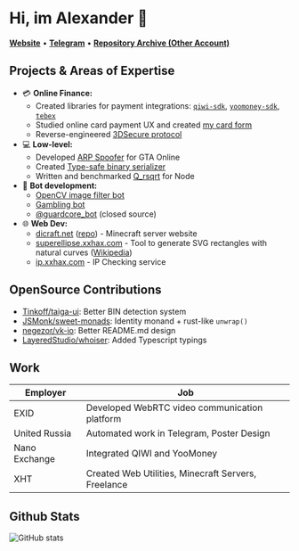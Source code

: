 # Hi, im Alexander 👋

[**Website**](https://alexxgrib.me) &bull; [**Telegram**](https://t.me/AlexXanderGrib) &bull; [**Repository Archive (Other Account)**](https://github.com/alexxgrib)

## Projects & Areas of Expertise

- 💳 **Online Finance:**
  - Created libraries for payment integrations: [`qiwi-sdk`](https://github.com/AlexXanderGrib/node-qiwi-sdk),
    [`yoomoney-sdk`](https://github.com/AlexXanderGrib/yoomoney-sdk), [`tebex`](https://github.com/AlexXanderGrib/tebex)
  - Studied online card payment UX and created [my card form](https://github.com/AlexXanderGrib/payform-react)
  - Reverse-engineered [3DSecure protocol](https://gist.github.com/AlexXanderGrib/c6670664383d8ed8cdb55cc2084cf250)
- 💻 **Low-level:**
  - Developed [ARP Spoofer](https://github.com/alexxgrib/ip-capture) for GTA Online
  - Created [Type-safe binary serializer](https://github.com/AlexXanderGrib/ts-struct)
  - Written and benchmarked [Q_rsqrt](https://github.com/alexxgrib/qrsqrt-node-benchmark) for Node
- 🤖 **Bot development:**
  - [OpenCV image filter bot](https://github.com/alexxgrib/draw-on-desk-bot)
  - [Gambling bot](https://github.com/alexxgrib/brawl-gamble-bot)
  - [@guardcore_bot](https://t.me/guardcore_bot) (closed source)
- 🌐 **Web Dev:**
  - [dicraft.net](https://dicraft.net) ([repo](https://github.com/AlexXanderGrib/dicraft.net)) - Minecraft server website
  - [superellipse.xxhax.com](https://superellipse.xxhax.com/) - Tool to generate SVG rectangles with natural curves ([Wikipedia](https://en.wikipedia.org/wiki/Superellipse))
  - [ip.xxhax.com](https://ip.xxhax.com/) - IP Checking service

## OpenSource Contributions

- [Tinkoff/taiga-ui](https://github.com/Tinkoff/taiga-ui/issues/2755): Better BIN detection system
- [JSMonk/sweet-monads](https://github.com/JSMonk/sweet-monads/pull/46): Identity monand + rust-like `unwrap()`
- [negezor/vk-io](https://github.com/negezor/vk-io/pull/489): Better README.md design
- [LayeredStudio/whoiser](https://github.com/LayeredStudio/whoiser/pull/34): Added Typescript typings

## Work

| Employer      | Job                                                 |
| ------------- | --------------------------------------------------- |
| EXID          | Developed WebRTC video communication platform       |
| United Russia | Automated work in Telegram, Poster Design           |
| Nano Exchange | Integrated QIWI and YooMoney                        |
| XHT           | Created Web Utilities, Minecraft Servers, Freelance |

## Github Stats

![GitHub stats](https://github-readme-stats.vercel.app/api?username=AlexXanderGrib&show_icons=true&theme=tokyonight)

